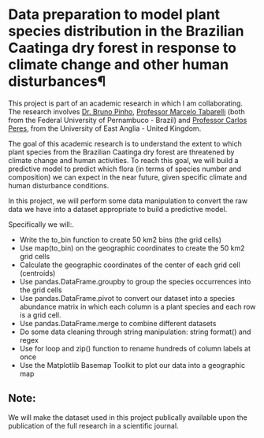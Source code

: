 # Data preparation to model plant species distribution in the Brazilian Caatinga dry forest in response to climate change and other human disturbances¶
This project is part of an academic research in which I am collaborating. The research involves [Dr. Bruno Pinho](https://www.researchgate.net/profile/Bruno_Pinho3), [Professor Marcelo Tabarelli](https://www.researchgate.net/profile/Marcelo_Tabarelli) (both from the Federal University of Pernambuco - Brazil) and [Professor Carlos Peres](https://www.researchgate.net/profile/Carlos_Peres), from the University of East Anglia - United Kingdom.

The goal of this academic research is to understand the extent to which plant species from the Brazilian Caatinga dry forest are threatened by climate change and human activities. To reach this goal, we will build a predictive model to predict which flora (in terms of species number and composition) we can expect in the near future, given specific climate and human disturbance conditions.

In this project, we will perform some data manipulation to convert the raw data we have into a dataset appropriate to build a predictive model. 

Specifically we will:.

- Write the to_bin function to create 50 km2 bins (the grid cells)
- Use map(to_bin) on the geographic coordinates to create the 50 km2 grid cells
- Calculate the geographic coordinates of the center of each grid cell (centroids)
- Use pandas.DataFrame.groupby to group the species occurrences into the grid cells
- Use pandas.DataFrame.pivot to convert our dataset into a species abundance matrix in which each column is a plant species and each row is a grid cell.
- Use pandas.DataFrame.merge to combine different datasets
- Do some data cleaning through string manipulation: string format() and regex
- Use for loop and zip() function to rename hundreds of column labels at once
- Use the Matplotlib Basemap Toolkit to plot our data into a geographic map


## Note:

We will make the dataset used in this project publically available upon the publication of the full research in a scientific journal.
